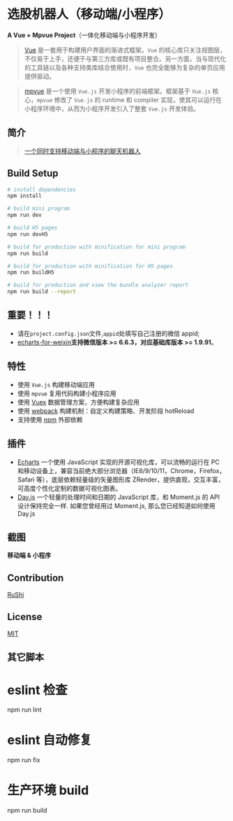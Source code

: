 # 选股机器人（移动端/小程序）

**A Vue + Mpvue Project**（一体化移动端与小程序开发）

> [Vue](https://cn.vuejs.org/) 是一套用于构建用户界面的渐进式框架。`Vue` 的核心库只关注视图层，不仅易于上手，还便于与第三方库或既有项目整合。另一方面，当与现代化的工具链以及各种支持类库结合使用时，`Vue` 也完全能够为复杂的单页应用提供驱动。

> [mpvue](http://mpvue.com/) 是一个使用 `Vue.js` 开发小程序的前端框架。框架基于 `Vue.js` 核心，`mpvue` 修改了 `Vue.js` 的 runtime 和 compiler 实现，使其可以运行在小程序环境中，从而为小程序开发引入了整套 `Vue.js` 开发体验。

## 简介

> [一个同时支持移动端与小程序的聊天机器人](https://www.jianshu.com/p/91e566bfeedf)

## Build Setup

```bash
# install dependencies
npm install

# build mini program
npm run dev

# build H5 pages
npm run devH5

# build for production with minification for mini program
npm run build

# build for production with minification for H5 pages
npm run buildH5

# build for production and view the bundle analyzer report
npm run build --report
```

## 重要！！！

- 请在`project.config.json`文件,`appid`处填写自己注册的微信 appid;
- [echarts-for-weixin](https://github.com/ecomfe/echarts-for-weixin)**支持微信版本 >= 6.6.3，对应基础库版本 >= 1.9.91**。

## 特性

- 使用 `Vue.js` 构建移动端应用
- 使用 `mpvue` 复用代码构建小程序应用
- 使用 [Vuex](https://github.com/vuejs/vuex) 数据管理方案，方便构建复杂应用
- 使用 [webpack](https://github.com/webpack/webpack) 构建机制：自定义构建策略、开发阶段 hotReload
- 支持使用 [npm](https://github.com/npm/npm) 外部依赖

## 插件

- [Echarts](https://github.com/apache/incubator-echarts)
  一个使用 JavaScript 实现的开源可视化库，可以流畅的运行在 PC 和移动设备上，兼容当前绝大部分浏览器（IE8/9/10/11，Chrome，Firefox，Safari 等），底层依赖轻量级的矢量图形库 ZRender，提供直观，交互丰富，可高度个性化定制的数据可视化图表。
- [Day.js](https://github.com/iamkun/dayjs)
  一个轻量的处理时间和日期的 JavaScript 库，和 Moment.js 的 API 设计保持完全一样. 如果您曾经用过 Moment.js, 那么您已经知道如何使用 Day.js

## 截图

**移动端 & 小程序**


## Contribution

[RuShi](https://github.com/zz570557024)

## License

[MIT](http://opensource.org/licenses/MIT)

## 其它脚本

# eslint 检查

npm run lint

# eslint 自动修复

npm run fix

# 生产环境 build

npm run build
